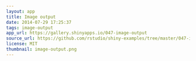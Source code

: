 ```yaml
---
layout: app
title: Image output
date: 2014-07-29 17:25:37
tags: image-output
app_url: https://gallery.shinyapps.io/047-image-output
source_url: https://github.com/rstudio/shiny-examples/tree/master/047-image-output
license: MIT
thumbnail: image-output.png
---
```

